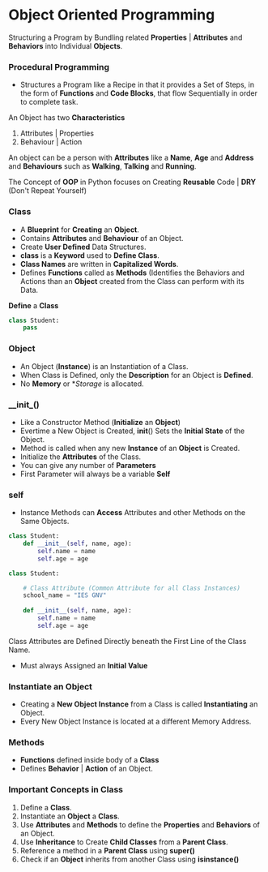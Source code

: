# Object Oriented Programming

Structuring a Program by Bundling related **Properties** | **Attributes** and **Behaviors** into Individual **Objects**.

### Procedural Programming
- Structures a Program like a Recipe in that it provides a Set of Steps, in the form of **Functions** and **Code Blocks**, that flow Sequentially in order to complete task.

An Object has two **Characteristics**
1. Attributes | Properties
2. Behaviour | Action

An object can be a person with **Attributes** like a **Name**, **Age** and **Address** and **Behaviours** such as **Walking**, **Talking** and **Running**.

The Concept of **OOP** in Python focuses on Creating **Reusable** Code | **DRY** (Don't Repeat Yourself)


### Class
- A **Blueprint** for **Creating** an **Object**.
- Contains **Attributes** and **Behaviour** of an Object.
- Create **User Defined** Data Structures.
- **class** is a **Keyword** used to **Define Class**.
- **Class Names** are written in **Capitalized Words**.
- Defines **Functions** called as **Methods** (Identifies the Behaviors and Actions than an **Object** created from  the Class can perform with its Data.

**Define** a **Class** 
``` Python
class Student:
    pass
```

### Object
- An Object (**Instance**) is an Instantiation of a Class.
- When Class is Defined, only the **Description** for an Object is **Defined**.
- No **Memory** or **Storage* is allocated.

### \__init\_()
- Like a Constructor Method (**Initialize** an **Object**)
- Evertime a New Object is Created, __init__() Sets the **Initial State** of the Object.
- Method is called when any new **Instance** of an **Object**  is Created.
- Initialize the **Attributes** of the Class.
- You can give any number of **Parameters**
- First Parameter will always be a variable **Self**

### self
- Instance Methods can **Access** Attributes and other Methods on the Same Objects.

``` Python
class Student:
    def __init__(self, name, age):
        self.name = name
        self.age = age
```

``` Python
class Student:

    # Class Attribute (Common Attribute for all Class Instances)
    school_name = "IES GNV"
    
    def __init__(self, name, age):
        self.name = name
        self.age = age
```

Class Attributes are Defined Directly beneath the First Line of the Class Name.
- Must always Assigned an **Initial Value**

### Instantiate an Object
- Creating a **New Object Instance** from a Class is called **Instantiating** an Object.
- Every New Object Instance is located at a different Memory Address.

### Methods
- **Functions** defined inside body of a **Class**
- Defines **Behavior** | **Action** of an Object.

### Important Concepts in Class
1. Define a **Class**.
2. Instantiate an **Object** a **Class**.
3. Use **Attributes** and **Methods** to define the **Properties** and **Behaviors** of an Object.
4. Use **Inheritance** to Create **Child Classes** from a **Parent Class**.
5. Reference a method in a **Parent Class** using **super()**
6. Check if an **Object** inherits from another Class using **isinstance()** 
